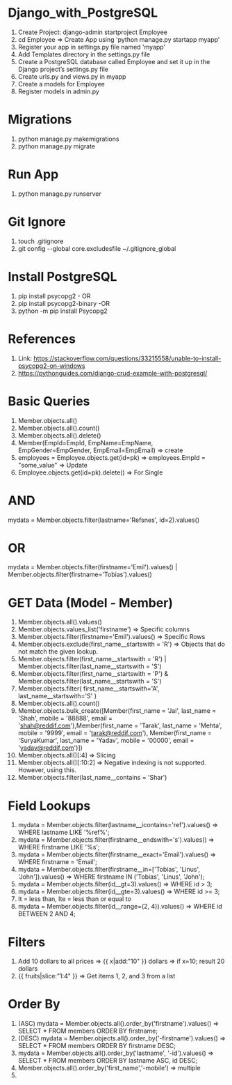 # Django_with_PostgreSQL

1. Create Project: django-admin startproject Employee
2. cd Employee => Create App using 'python manage.py startapp myapp'
3. Register your app in settings.py file named 'myapp'
4. Add Templates directory in the settings.py file
5. Create a PostgreSQL database called Employee and set it up in the Django project’s settings.py file
6. Create urls.py and views.py in myapp
7. Create a models for Employee
8. Register models in admin.py


# Migrations

1. python manage.py makemigrations
2. python manage.py migrate

# Run App

1. python manage.py runserver

# Git Ignore 

1. touch .gitignore
2. git config --global core.excludesfile ~/.gitignore_global

# Install PostgreSQL

1. pip install psycopg2 - OR
2. pip install psycopg2-binary -OR
3. python -m pip install Psycopg2

# References

1. Link: https://stackoverflow.com/questions/33215558/unable-to-install-psycopg2-on-windows
2. https://pythonguides.com/django-crud-example-with-postgresql/

# Basic Queries

1. Member.objects.all()
2. Member.objects.all().count()
3. Member.objects.all().delete()
4. Member(EmpId=EmpId, EmpName=EmpName, EmpGender=EmpGender, EmpEmail=EmpEmail) => create
5. employees = Employee.objects.get(id=pk) =>  employees.EmpId = "some_value" => Update
6. Employee.objects.get(id=pk).delete() => For Single

# AND 

mydata = Member.objects.filter(lastname='Refsnes', id=2).values()

# OR 

mydata = Member.objects.filter(firstname='Emil').values() | Member.objects.filter(firstname='Tobias').values()

# GET Data (Model - Member)

1. Member.objects.all().values()
2. Member.objects.values_list('firstname')  => Specific columns
3. Member.objects.filter(firstname='Emil').values() => Specific Rows
4. Member.objects.exclude(first_name__startswith = 'R')   => Objects that do not match the given lookup.
5. Member.objects.filter(first_name__startswith = 'R') | Member.objects.filter(last_name__startswith = 'S') 
6. Member.objects.filter(first_name__startswith = 'P') & Member.objects.filter(last_name__startswith = 'S') 
7. Member.objects.filter( first_name__startswith='A', last_name__startswith='S' )
8. Member.objects.all().count()
9. Member.objects.bulk_create([Member(first_name = 'Jai', last_name = 'Shah', mobile = '88888', email = 'shah@reddif.com'),Member(first_name = 'Tarak', last_name = 'Mehta', mobile = '9999', email = 'tarak@reddif.com'), Member(first_name = 'SuryaKumar', last_name = 'Yadav', mobile = '00000', email = 'yadav@reddif.com')])
10. Member.objects.all()[:4]      => Slicing
11. Member.objects.all()[:10:2]    => Negative indexing is not supported. However, using this.
12. Member.objects.filter(last_name__contains = 'Shar')

# Field Lookups

1. mydata = Member.objects.filter(lastname__icontains='ref').values() => WHERE lastname LIKE '%ref%'; 
2. mydata = Member.objects.filter(firstname__endswith='s').values() => WHERE firstname LIKE '%s';
3. mydata = Member.objects.filter(firstname__exact='Email').values() => WHERE firstname = 'Email';
4. mydata = Member.objects.filter(firstname__in=['Tobias', 'Linus', 'John']).values() => WHERE firstname IN ('Tobias', 'Linus', 'John');
5. mydata = Member.objects.filter(id__gt=3).values() => WHERE id > 3;
6. mydata = Member.objects.filter(id__gte=3).values() => WHERE id >= 3;
7. lt = less than, lte = less than or equal to
8. mydata = Member.objects.filter(id__range=(2, 4)).values() => WHERE id BETWEEN 2 AND 4;

# Filters

1. Add 10 dollars to all prices => {{ x|add:"10" }} dollars => if x=10; result 20 dollars
2. {{ fruits|slice:"1:4" }} => Get items 1, 2, and 3 from a list

# Order By

1. (ASC) mydata = Member.objects.all().order_by('firstname').values()  => SELECT * FROM members ORDER BY firstname;
2. (DESC) mydata = Member.objects.all().order_by('-firstname').values() => SELECT * FROM members ORDER BY firstname DESC;
3. mydata = Member.objects.all().order_by('lastname', '-id').values() => SELECT * FROM members ORDER BY lastname ASC, id DESC;
4. Member.objects.all().order_by('first_name','-mobile') => multiple
5.    
